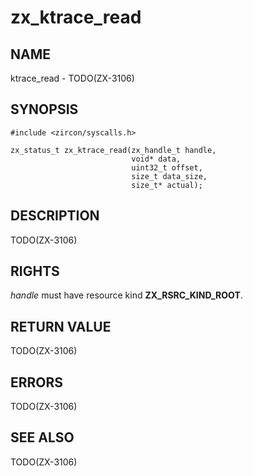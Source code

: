# zx_ktrace_read

## NAME

<!-- Updated by update-docs-from-abigen, do not edit. -->

ktrace_read - TODO(ZX-3106)

## SYNOPSIS

<!-- Updated by update-docs-from-abigen, do not edit. -->

```
#include <zircon/syscalls.h>

zx_status_t zx_ktrace_read(zx_handle_t handle,
                           void* data,
                           uint32_t offset,
                           size_t data_size,
                           size_t* actual);
```

## DESCRIPTION

TODO(ZX-3106)

## RIGHTS

<!-- Updated by update-docs-from-abigen, do not edit. -->

*handle* must have resource kind **ZX_RSRC_KIND_ROOT**.

## RETURN VALUE

TODO(ZX-3106)

## ERRORS

TODO(ZX-3106)

## SEE ALSO

TODO(ZX-3106)

